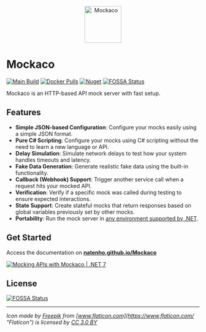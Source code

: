 <p align="center">
    <img src="https://github.com/natenho/Mockaco/raw/master/src/Mockaco/Resources/mockaco-logo.svg" width="96px" height="96px" alt="Mockaco">
</p>

# Mockaco

[![Main Build](https://github.com/natenho/Mockaco/actions/workflows/main-release.yml/badge.svg)](https://github.com/natenho/Mockaco/actions/workflows/main-release.yml) [![Docker Pulls](https://img.shields.io/docker/pulls/natenho/mockaco)](https://hub.docker.com/repository/docker/natenho/mockaco) [![Nuget](https://img.shields.io/nuget/dt/Mockaco?color=blue&label=nuget%20downloads)](https://www.nuget.org/packages/Mockaco/) [![FOSSA Status](https://app.fossa.com/api/projects/git%2Bgithub.com%2Fnatenho%2FMockaco.svg?type=shield)](https://app.fossa.com/projects/git%2Bgithub.com%2Fnatenho%2FMockaco?ref=badge_shield)

Mockaco is an HTTP-based API mock server with fast setup.

## Features

- **Simple JSON-based Configuration**: Configure your mocks easily using a simple JSON format.
- **Pure C# Scripting**: Configure your mocks using C# scripting without the need to learn a new language or API.
- **Delay Simulation**: Simulate network delays to test how your system handles timeouts and latency.
- **Fake Data Generation**: Generate realistic fake data using the built-in functionality.
- **Callback (Webhook) Support**: Trigger another service call when a request hits your mocked API.
- **Verification**: Verify if a specific mock was called during testing to ensure expected interactions.
- **State Support**: Create stateful mocks that return responses based on global variables previously set by other mocks.
- **Portability**: Run the mock server in [any environment supported by .NET](https://github.com/dotnet/core/blob/main/release-notes/6.0/supported-os.md).

## Get Started

Access the documentation on <strong>[natenho.github.io/Mockaco](https://natenho.github.io/Mockaco/)</strong>

[![Mocking APIs with Mockaco | .NET 7](https://user-images.githubusercontent.com/4236481/195997781-b730959e-8d6d-432c-b35a-3adb580abc41.png)](https://www.youtube.com/watch?v=QBnXCgZFzM0 "Mocking APIs with Mockaco | .NET 7")

## License
[![FOSSA Status](https://app.fossa.com/api/projects/git%2Bgithub.com%2Fnatenho%2FMockaco.svg?type=large)](https://app.fossa.com/projects/git%2Bgithub.com%2Fnatenho%2FMockaco?ref=badge_large)

---

*Icon made by [Freepik](https://www.freepik.com/ "Freepik") from [www.flaticon.com](https://www.flaticon.com/ "Flaticon") is licensed by [CC 3.0 BY](http://creativecommons.org/licenses/by/3.0/ "Creative Commons BY 3.0")*

